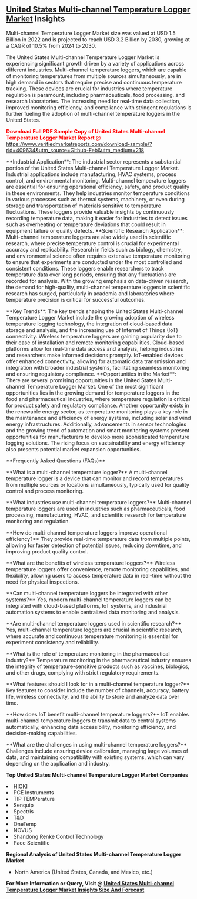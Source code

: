 <h2><a href="https://www.verifiedmarketreports.com/download-sample/?rid=409634&amp;utm_source=Github-Feb&amp;utm_medium=218" target="_blank">United States Multi-channel Temperature Logger Market</a> Insights</h2><p>Multi-channel Temperature Logger Market size was valued at USD 1.5 Billion in 2022 and is projected to reach USD 3.2 Billion by 2030, growing at a CAGR of 10.5% from 2024 to 2030.</p><p> <p>The United States Multi-channel Temperature Logger Market is experiencing significant growth driven by a variety of applications across different industries. Multi-channel temperature loggers, which are capable of monitoring temperatures from multiple sources simultaneously, are in high demand in sectors that require precise and continuous temperature tracking. These devices are crucial for industries where temperature regulation is paramount, including pharmaceuticals, food processing, and research laboratories. The increasing need for real-time data collection, improved monitoring efficiency, and compliance with stringent regulations is further fueling the adoption of multi-channel temperature loggers in the United States.</p> <p><p><span class=""><span style="color: #ff0000;"><strong>Download Full PDF Sample Copy of United States Multi-channel Temperature Logger Market Report</strong> @ </span><a href="https://www.verifiedmarketreports.com/download-sample/?rid=409634&amp;utm_source=Github-Feb&amp;utm_medium=218" target="_blank">https://www.verifiedmarketreports.com/download-sample/?rid=409634&amp;utm_source=Github-Feb&amp;utm_medium=218</a></span></p></p> <p>**Industrial Application**: The industrial sector represents a substantial portion of the United States Multi-channel Temperature Logger Market. Industrial applications include manufacturing, HVAC systems, process control, and environmental monitoring. Multi-channel temperature loggers are essential for ensuring operational efficiency, safety, and product quality in these environments. They help industries monitor temperature conditions in various processes such as thermal systems, machinery, or even during storage and transportation of materials sensitive to temperature fluctuations. These loggers provide valuable insights by continuously recording temperature data, making it easier for industries to detect issues such as overheating or temperature deviations that could result in equipment failure or quality defects. **Scientific Research Application**: Multi-channel temperature loggers are also widely used in scientific research, where precise temperature control is crucial for experimental accuracy and replicability. Research in fields such as biology, chemistry, and environmental science often requires extensive temperature monitoring to ensure that experiments are conducted under the most controlled and consistent conditions. These loggers enable researchers to track temperature data over long periods, ensuring that any fluctuations are recorded for analysis. With the growing emphasis on data-driven research, the demand for high-quality, multi-channel temperature loggers in scientific research has surged, particularly in academia and laboratories where temperature precision is critical for successful outcomes. <p>**Key Trends**: The key trends shaping the United States Multi-channel Temperature Logger Market include the growing adoption of wireless temperature logging technology, the integration of cloud-based data storage and analysis, and the increasing use of Internet of Things (IoT) connectivity. Wireless temperature loggers are gaining popularity due to their ease of installation and remote monitoring capabilities. Cloud-based platforms allow for real-time data access and analysis, helping industries and researchers make informed decisions promptly. IoT-enabled devices offer enhanced connectivity, allowing for automatic data transmission and integration with broader industrial systems, facilitating seamless monitoring and ensuring regulatory compliance. **Opportunities in the Market**: There are several promising opportunities in the United States Multi-channel Temperature Logger Market. One of the most significant opportunities lies in the growing demand for temperature loggers in the food and pharmaceutical industries, where temperature regulation is critical for product safety and regulatory compliance. Another opportunity exists in the renewable energy sector, as temperature monitoring plays a key role in the maintenance and efficiency of energy systems, including solar and wind energy infrastructures. Additionally, advancements in sensor technologies and the growing trend of automation and smart monitoring systems present opportunities for manufacturers to develop more sophisticated temperature logging solutions. The rising focus on sustainability and energy efficiency also presents potential market expansion opportunities. <p>**Frequently Asked Questions (FAQs)**</p> <p>**What is a multi-channel temperature logger?** A multi-channel temperature logger is a device that can monitor and record temperatures from multiple sources or locations simultaneously, typically used for quality control and process monitoring.</p> <p>**What industries use multi-channel temperature loggers?** Multi-channel temperature loggers are used in industries such as pharmaceuticals, food processing, manufacturing, HVAC, and scientific research for temperature monitoring and regulation.</p> <p>**How do multi-channel temperature loggers improve operational efficiency?** They provide real-time temperature data from multiple points, allowing for faster detection of potential issues, reducing downtime, and improving product quality control.</p> <p>**What are the benefits of wireless temperature loggers?** Wireless temperature loggers offer convenience, remote monitoring capabilities, and flexibility, allowing users to access temperature data in real-time without the need for physical inspections.</p> <p>**Can multi-channel temperature loggers be integrated with other systems?** Yes, modern multi-channel temperature loggers can be integrated with cloud-based platforms, IoT systems, and industrial automation systems to enable centralized data monitoring and analysis.</p> <p>**Are multi-channel temperature loggers used in scientific research?** Yes, multi-channel temperature loggers are crucial in scientific research, where accurate and continuous temperature monitoring is essential for experiment consistency and reliability.</p> <p>**What is the role of temperature monitoring in the pharmaceutical industry?** Temperature monitoring in the pharmaceutical industry ensures the integrity of temperature-sensitive products such as vaccines, biologics, and other drugs, complying with strict regulatory requirements.</p> <p>**What features should I look for in a multi-channel temperature logger?** Key features to consider include the number of channels, accuracy, battery life, wireless connectivity, and the ability to store and analyze data over time.</p> <p>**How does IoT benefit multi-channel temperature loggers?** IoT enables multi-channel temperature loggers to transmit data to central systems automatically, enhancing data accessibility, monitoring efficiency, and decision-making capabilities.</p> <p>**What are the challenges in using multi-channel temperature loggers?** Challenges include ensuring device calibration, managing large volumes of data, and maintaining compatibility with existing systems, which can vary depending on the application and industry.</p> </p><p><strong>Top United States Multi-channel Temperature Logger Market Companies</strong></p><div data-test-id=""><p><li>HIOKI</li><li> PCE Instruments</li><li> TIP TEMPerature</li><li> Senquip</li><li> Spectris</li><li> T&D</li><li> OneTemp</li><li> NOVUS</li><li> Shandong Renke Control Technology</li><li> Pace Scientific</li></p><div><strong>Regional Analysis of&nbsp;United States Multi-channel Temperature Logger Market</strong></div><ul><li dir="ltr"><p dir="ltr">North America&nbsp;(United States, Canada, and Mexico, etc.)</p></li></ul><p><strong>For More Information or Query, Visit @&nbsp;</strong><strong><a href="https://www.verifiedmarketreports.com/product/multi-channel-temperature-logger-market/?utm_source=Github-Feb&amp;utm_medium=218" target="_blank">United States Multi-channel Temperature Logger Market Insights Size And Forecast</a></strong></p></div>
